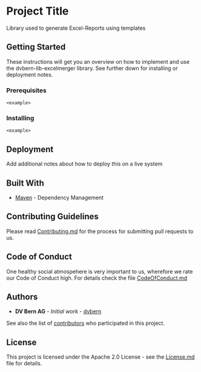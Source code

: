 # Project Title

Library used to generate Excel-Reports using templates

## Getting Started

These instructions will get you an overview on how to implement and use the dvbern-lib-excelmerger library. See further down for installing or deployment notes.

### Prerequisites

<What things you need to install the software and how to install them>

```
<example>
```

### Installing

<A step by step series of examples to get a development env running>

<This step does this>

```
<example>
```


## Deployment

Add additional notes about how to deploy this on a live system

## Built With

* [Maven](https://maven.apache.org/) - Dependency Management


## Contributing Guidelines

Please read [Contributing.md](CONTRIBUTING.md) for the process for submitting pull requests to us.

## Code of Conduct

One healthy social atmospehere is very important to us, wherefore we rate our Code of Conduct high. For details check the file [CodeOfConduct.md](CODE_OF_CONDUCT.md)

## Authors

* **DV Bern AG** - *Initial work* - [dvbern](https://github.com/dvbern)

See also the list of [contributors](https://github.com/dvbern/lib-excelmerger/contributors) who participated in this project.

## License

This project is licensed under the Apache 2.0 License - see the [License.md](LICENSE.md) file for details.

